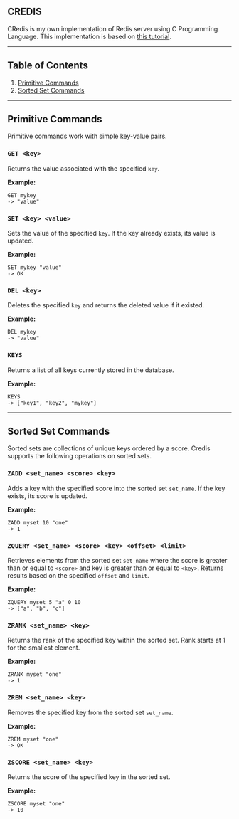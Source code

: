 ## CREDIS
CRedis is my own implementation of Redis server using C Programming Language.
This implementation is based on [this tutorial](https://build-your-own.org/redis/).

---

## Table of Contents

1. [Primitive Commands](#primitive-commands)
2. [Sorted Set Commands](#sorted-set-commands)

---

## Primitive Commands

Primitive commands work with simple key-value pairs.

### `GET <key>`

Returns the value associated with the specified `key`.

**Example:**

```text
GET mykey
-> "value"
```

### `SET <key> <value>`

Sets the value of the specified `key`. If the key already exists, its value is updated.

**Example:**

```text
SET mykey "value"
-> OK
```

### `DEL <key>`

Deletes the specified `key` and returns the deleted value if it existed.

**Example:**

```text
DEL mykey
-> "value"
```

### `KEYS`

Returns a list of all keys currently stored in the database.

**Example:**

```text
KEYS
-> ["key1", "key2", "mykey"]
```

---

## Sorted Set Commands

Sorted sets are collections of unique keys ordered by a score. Credis supports the following operations on sorted sets.

### `ZADD <set_name> <score> <key>`

Adds a key with the specified score into the sorted set `set_name`. If the key exists, its score is updated.

**Example:**

```text
ZADD myset 10 "one"
-> 1
```

### `ZQUERY <set_name> <score> <key> <offset> <limit>`

Retrieves elements from the sorted set `set_name` where the score is greater than or equal to `<score>` and key is greater than or equal to `<key>`. Returns results based on the specified `offset` and `limit`.

**Example:**

```text
ZQUERY myset 5 "a" 0 10
-> ["a", "b", "c"]
```

### `ZRANK <set_name> <key>`

Returns the rank of the specified key within the sorted set. Rank starts at 1 for the smallest element.

**Example:**

```text
ZRANK myset "one"
-> 1
```

### `ZREM <set_name> <key>`

Removes the specified key from the sorted set `set_name`.

**Example:**

```text
ZREM myset "one"
-> OK
```

### `ZSCORE <set_name> <key>`

Returns the score of the specified key in the sorted set.

**Example:**

```text
ZSCORE myset "one"
-> 10
```
